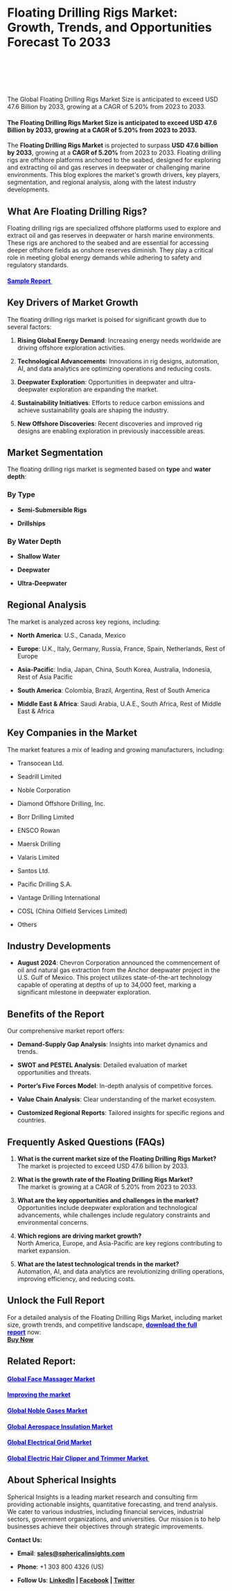 <div class="wow_read_blog_hdr_img">
<div class="wow_read_blog_hdr_img_innr">
<h1>Floating Drilling Rigs Market: Growth, Trends, and Opportunities Forecast To 2033</h1>
<h1 class="read-blog-info-user">&nbsp;</h1>
</div>
<div class="wow_main_float_head_img"><img src="https://www.vevioz.com/upload/photos/2025/02/C4c6V5dy8J7SYvfssaGC_03_d00a2e403f8999b6e53bb3f803bc0675_image.jpg" alt="" /></div>
</div>
<div class="read-blog-container">
<div class="read-blog-desc">
<p class="mb-0">The Global Floating Drilling Rigs Market Size is anticipated to exceed USD 47.6 Billion by 2033, growing at a CAGR of 5.20% from 2023 to 2033.</p>
</div>
<div class="read-content">
<h4><strong>The Floating Drilling Rigs Market Size is anticipated to exceed USD 47.6 Billion by 2033, growing at a CAGR of 5.20% from 2023 to 2033.</strong></h4>
<p>The&nbsp;<strong>Floating Drilling Rigs Market</strong>&nbsp;is projected to surpass&nbsp;<strong>USD 47.6 billion by 2033</strong>, growing at a&nbsp;<strong>CAGR of 5.20%</strong>&nbsp;from 2023 to 2033. Floating drilling rigs are offshore platforms anchored to the seabed, designed for exploring and extracting oil and gas reserves in deepwater or challenging marine environments. This blog explores the market's growth drivers, key players, segmentation, and regional analysis, along with the latest industry developments.</p>
<h2><strong>What Are Floating Drilling Rigs?</strong></h2>
<p>Floating drilling rigs are specialized offshore platforms used to explore and extract oil and gas reserves in deepwater or harsh marine environments. These rigs are anchored to the seabed and are essential for accessing deeper offshore fields as onshore reserves diminish. They play a critical role in meeting global energy demands while adhering to safety and regulatory standards.&nbsp;</p>
<h4><span style="color: #0000ff;"><a style="color: #0000ff;" href="https://www.sphericalinsights.com/request-sample/7700" target="_blank" rel="noopener">Sample Report&nbsp;</a></span></h4>
<h2><strong>Key Drivers of Market Growth</strong></h2>
<p>The floating drilling rigs market is poised for significant growth due to several factors:</p>
<ol start="1">
<li>
<p><strong>Rising Global Energy Demand</strong>: Increasing energy needs worldwide are driving offshore exploration activities.</p>
</li>
<li>
<p><strong>Technological Advancements</strong>: Innovations in rig designs, automation, AI, and data analytics are optimizing operations and reducing costs.</p>
</li>
<li>
<p><strong>Deepwater Exploration</strong>: Opportunities in deepwater and ultra-deepwater exploration are expanding the market.</p>
</li>
<li>
<p><strong>Sustainability Initiatives</strong>: Efforts to reduce carbon emissions and achieve sustainability goals are shaping the industry.</p>
</li>
<li>
<p><strong>New Offshore Discoveries</strong>: Recent discoveries and improved rig designs are enabling exploration in previously inaccessible areas.</p>
</li>
</ol>
<h2><strong>Market Segmentation</strong></h2>
<p>The floating drilling rigs market is segmented based on&nbsp;<strong>type</strong>&nbsp;and&nbsp;<strong>water depth</strong>:</p>
<h3><strong>By Type</strong></h3>
<ul>
<li>
<p><strong>Semi-Submersible Rigs</strong></p>
</li>
<li>
<p><strong>Drillships</strong></p>
</li>
</ul>
<h3><strong>By Water Depth</strong></h3>
<ul>
<li>
<p><strong>Shallow Water</strong></p>
</li>
<li>
<p><strong>Deepwater</strong></p>
</li>
<li>
<p><strong>Ultra-Deepwater</strong></p>
</li>
</ul>
<h2><strong>Regional Analysis</strong></h2>
<p>The market is analyzed across key regions, including:</p>
<ul>
<li>
<p><strong>North America</strong>: U.S., Canada, Mexico</p>
</li>
<li>
<p><strong>Europe</strong>: U.K., Italy, Germany, Russia, France, Spain, Netherlands, Rest of Europe</p>
</li>
<li>
<p><strong>Asia-Pacific</strong>: India, Japan, China, South Korea, Australia, Indonesia, Rest of Asia Pacific</p>
</li>
<li>
<p><strong>South America</strong>: Colombia, Brazil, Argentina, Rest of South America</p>
</li>
<li>
<p><strong>Middle East &amp; Africa</strong>: Saudi Arabia, U.A.E., South Africa, Rest of Middle East &amp; Africa</p>
</li>
</ul>
<h2><strong>Key Companies in the Market</strong></h2>
<p>The market features a mix of leading and growing manufacturers, including:</p>
<ul>
<li>
<p>Transocean Ltd.</p>
</li>
<li>
<p>Seadrill Limited</p>
</li>
<li>
<p>Noble Corporation</p>
</li>
<li>
<p>Diamond Offshore Drilling, Inc.</p>
</li>
<li>
<p>Borr Drilling Limited</p>
</li>
<li>
<p>ENSCO Rowan</p>
</li>
<li>
<p>Maersk Drilling</p>
</li>
<li>
<p>Valaris Limited</p>
</li>
<li>
<p>Santos Ltd.</p>
</li>
<li>
<p>Pacific Drilling S.A.</p>
</li>
<li>
<p>Vantage Drilling International</p>
</li>
<li>
<p>COSL (China Oilfield Services Limited)</p>
</li>
<li>
<p>Others</p>
</li>
</ul>
<h2><strong>Industry Developments</strong></h2>
<ul>
<li>
<p><strong>August 2024</strong>: Chevron Corporation announced the commencement of oil and natural gas extraction from the Anchor deepwater project in the U.S. Gulf of Mexico. This project utilizes state-of-the-art technology capable of operating at depths of up to 34,000 feet, marking a significant milestone in deepwater exploration.</p>
</li>
</ul>
<h2><strong>Benefits of the Report</strong></h2>
<p>Our comprehensive market report offers:</p>
<ul>
<li>
<p><strong>Demand-Supply Gap Analysis</strong>: Insights into market dynamics and trends.</p>
</li>
<li>
<p><strong>SWOT and PESTEL Analysis</strong>: Detailed evaluation of market opportunities and threats.</p>
</li>
<li>
<p><strong>Porter&rsquo;s Five Forces Model</strong>: In-depth analysis of competitive forces.</p>
</li>
<li>
<p><strong>Value Chain Analysis</strong>: Clear understanding of the market ecosystem.</p>
</li>
<li>
<p><strong>Customized Regional Reports</strong>: Tailored insights for specific regions and countries.</p>
</li>
</ul>
<h2><strong>Frequently Asked Questions (FAQs)</strong></h2>
<ol start="1">
<li>
<p><strong>What is the current market size of the Floating Drilling Rigs Market?</strong><br />The market is projected to exceed USD 47.6 billion by 2033.</p>
</li>
<li>
<p><strong>What is the growth rate of the Floating Drilling Rigs Market?</strong><br />The market is growing at a CAGR of 5.20% from 2023 to 2033.</p>
</li>
<li>
<p><strong>What are the key opportunities and challenges in the market?</strong><br />Opportunities include deepwater exploration and technological advancements, while challenges include regulatory constraints and environmental concerns.</p>
</li>
<li>
<p><strong>Which regions are driving market growth?</strong><br />North America, Europe, and Asia-Pacific are key regions contributing to market expansion.</p>
</li>
<li>
<p><strong>What are the latest technological trends in the market?</strong><br />Automation, AI, and data analytics are revolutionizing drilling operations, improving efficiency, and reducing costs.</p>
</li>
</ol>
<h2><strong>Unlock the Full Report</strong></h2>
<p>For a detailed analysis of the Floating Drilling Rigs Market, including market size, growth trends, and competitive landscape,&nbsp;<span style="color: #0000ff;"><strong><a style="color: #0000ff;" href="https://www.sphericalinsights.com/reports/floating-drilling-rigs-market" target="_blank" rel="noopener">download the full report</a></strong>&nbsp;</span>now:<br /><strong><a href="https://www.sphericalinsights.com/checkout/7700" target="_blank" rel="noopener noreferrer">Buy Now</a></strong></p>
<h2><strong>Related Report:</strong></h2>
<h4 class="news-post-title"><span style="color: #0000ff;"><strong><a style="color: #0000ff;" href="https://www.sphericalinsights.com/fr/reports/facial-massager-market" target="_blank" rel="noopener">Global Face Massager Market</a></strong></span></h4>
<h4 class="news-post-title"><span style="color: #0000ff;"><strong><a style="color: #0000ff;" href="https://www.sphericalinsights.com/fr/reports/advancing-generic-drug-development-market" target="_blank" rel="noopener">Improving the market</a></strong></span></h4>
<h4 class="news-post-title"><span style="color: #0000ff;"><strong><a style="color: #0000ff;" href="https://www.sphericalinsights.com/de/reports/global-noble-gases-market" target="_blank" rel="noopener">Global Noble Gases Market</a></strong></span></h4>
<h4 class="news-post-title"><span style="color: #0000ff;"><strong><a style="color: #0000ff;" href="https://www.sphericalinsights.com/de/reports/aerospace-insulation-market" target="_blank" rel="noopener">Global Aerospace Insulation Market</a></strong></span></h4>
<h4><span style="color: #0000ff;"><strong><a style="color: #0000ff;" href="https://www.globenewswire.com/news-release/2024/09/10/2943351/0/en/Global-Electrical-Grid-Market-Size-To-Worth-USD-452-9-Billion-By-2033-CAGR-Of-5-57.html" target="_blank" rel="noopener">Global Electrical Grid Market</a></strong></span></h4>
<h4><span style="color: #0000ff;"><strong><a style="color: #0000ff;" href="https://www.globenewswire.com/news-release/2024/09/06/2941953/0/en/Global-Electric-Hair-Clipper-and-Trimmer-Market-Size-To-Worth-USD-8-4-Billion-By-2033-CAGR-Of-3-42.html" target="_blank" rel="noopener">Global Electric Hair Clipper and Trimmer Market&nbsp;</a></strong></span></h4>
<h2><strong>About Spherical Insights</strong></h2>
<p>Spherical Insights is a leading market research and consulting firm providing actionable insights, quantitative forecasting, and trend analysis. We cater to various industries, including financial services, industrial sectors, government organizations, and universities. Our mission is to help businesses achieve their objectives through strategic improvements.</p>
<p><strong>Contact Us:</strong></p>
<ul>
<li>
<p><strong>Email</strong>:&nbsp;<strong><a href="mailto:sales@sphericalinsights.com" target="_blank" rel="noopener noreferrer">sales@sphericalinsights.com</a></strong></p>
</li>
<li>
<p><strong>Phone</strong>: +1 303 800 4326 (US)</p>
</li>
<li>
<p><strong>Follow Us</strong>:&nbsp;<strong><a href="https://www.linkedin.com/" target="_blank" rel="noopener noreferrer">LinkedIn</a>&nbsp;|&nbsp;<a href="https://www.facebook.com/" target="_blank" rel="noopener noreferrer">Facebook</a>&nbsp;|&nbsp;<a href="https://www.twitter.com/" target="_blank" rel="noopener noreferrer">Twitter</a></strong></p>
</li>
</ul>
</div>
</div>
